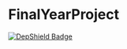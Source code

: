 # FinalYearProject
[![DepShield Badge](https://depshield.sonatype.org/badges/tjykvuo/FinalYearProject/depshield.svg)](https://depshield.github.io)
